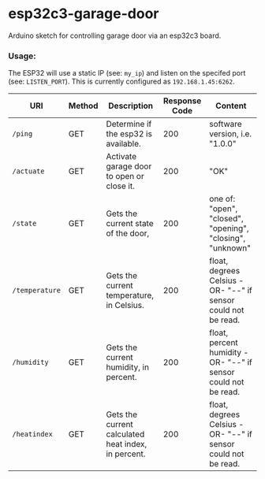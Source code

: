# esp32c3-garage-door

Arduino sketch for controlling garage door via an esp32c3 board.

### Usage:
The ESP32 will use a static IP (see: `my_ip`) and listen on the specifed port (see: `LISTEN_PORT`). This is currently configured as `192.168.1.45:6262`.

| URI | Method | Description | Response Code | Content |
| ----------- | ----------- | ----------- | ----------- | ----------- |
| `/ping` | GET | Determine if the esp32 is available. | 200 | software version, i.e. "1.0.0" |
| `/actuate` | GET | Activate garage door to open or close it. | 200 | "OK" |
| `/state` | GET | Gets the current state of the door, | 200 | one of: "open", "closed", "opening", "closing", "unknown" |
| `/temperature` | GET | Gets the current temperature, in Celsius. | 200 | float, degrees Celsius -OR- "--" if sensor could not be read. |
| `/humidity` | GET | Gets the current humidity, in percent. | 200 | float, percent humidity -OR- "--" if sensor could not be read. |
| `/heatindex` | GET | Gets the current calculated heat index, in percent. | 200 | float, degrees Celsius -OR- "--" if sensor could not be read. |



